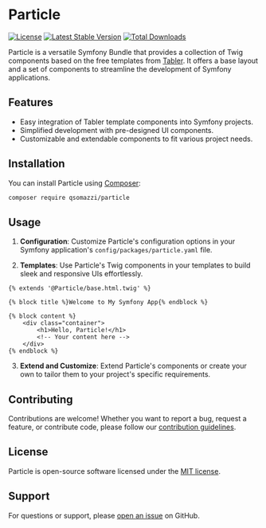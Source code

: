# Particle

[![License](https://img.shields.io/badge/license-MIT-blue.svg)](https://opensource.org/licenses/MIT)
[![Latest Stable Version](https://poser.pugx.org/qsomazzi/particle/v/stable)](https://packagist.org/packages/qsomazzi/particle)
[![Total Downloads](https://poser.pugx.org/qsomazzi/particle/downloads)](https://packagist.org/packages/qsomazzi/particle)

Particle is a versatile Symfony Bundle that provides a collection of Twig components based on the free templates from [Tabler](https://tabler.io). It offers a base layout and a set of components to streamline the development of Symfony applications.

## Features

- Easy integration of Tabler template components into Symfony projects.
- Simplified development with pre-designed UI components.
- Customizable and extendable components to fit various project needs.

## Installation

You can install Particle using [Composer](https://getcomposer.org/):

```bash
composer require qsomazzi/particle
```

## Usage

1. **Configuration**: Customize Particle's configuration options in your Symfony application's `config/packages/particle.yaml` file.

2. **Templates**: Use Particle's Twig components in your templates to build sleek and responsive UIs effortlessly.

```twig
{% extends '@Particle/base.html.twig' %}

{% block title %}Welcome to My Symfony App{% endblock %}

{% block content %}
    <div class="container">
        <h1>Hello, Particle!</h1>
        <!-- Your content here -->
    </div>
{% endblock %}
```

3. **Extend and Customize**: Extend Particle's components or create your own to tailor them to your project's specific requirements.

## Contributing

Contributions are welcome! Whether you want to report a bug, request a feature, or contribute code, please follow our [contribution guidelines](CONTRIBUTING.md).

## License

Particle is open-source software licensed under the [MIT license](LICENSE).

## Support

For questions or support, please [open an issue](https://github.com/qsomazzi/particle/issues) on GitHub.
